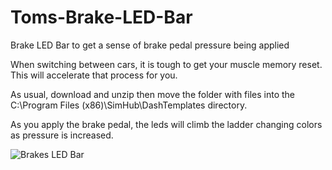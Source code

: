 # Toms-Brake-LED-Bar
Brake LED Bar to get a sense of brake pedal pressure being applied

When switching between cars, it is tough to get your muscle memory reset.  This will accelerate that process for you.

As usual, download and unzip then move the folder with files into the C:\Program Files (x86)\SimHub\DashTemplates directory.

As you apply the brake pedal, the leds will climb the ladder changing colors as pressure is increased.


![Brakes LED Bar](https://user-images.githubusercontent.com/8271391/139554908-98eb9acb-2f3f-4844-a873-872086682bf8.png)
